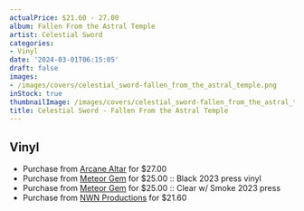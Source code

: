```yaml
---
actualPrice: $21.60 - 27.00
album: Fallen From the Astral Temple
artist: Celestial Sword
categories:
- Vinyl
date: '2024-03-01T06:15:05'
draft: false
images:
- /images/covers/celestial_sword-fallen_from_the_astral_temple.png
inStock: true
thumbnailImage: /images/covers/celestial_sword-fallen_from_the_astral_temple-thumb.png
title: Celestial Sword - Fallen From the Astral Temple
---
```


## Vinyl
* Purchase from [Arcane Altar](https://arcanealtar.bigcartel.com/product/celestial-sword-fallen-from-the-astral-temple-12-lp) for $27.00
* Purchase from [Meteor Gem](https://meteor-gem.com/products/celestial-sword-fallen-from-the-astral-temple-lp) for $25.00 :: Black 2023 press vinyl
* Purchase from [Meteor Gem](https://meteor-gem.com/products/celestial-sword-fallen-from-the-astral-temple-lp) for $25.00 :: Clear w/ Smoke 2023 press
* Purchase from [NWN Productions](http://shop.nwnprod.com/index.php?route=product/product&path=75&product_id=41049&sort=pd.name&order=ASC) for $21.60
